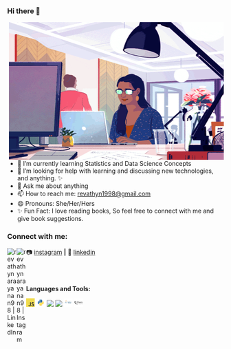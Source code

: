 ### Hi there 👋

<img align="right" alt="GIF" src="https://github.com/revathynarayanan98/revathynarayanan98/blob/main/code.gif?raw=true" width="500" height="320" />



- 🌱 I’m currently learning Statistics and Data Science Concepts
- 🤔 I’m looking for help with learning and discussing new technologies, and anything. ✨
- 💬 Ask me about anything
- 📫 How to reach me: revathyn1998@gmail.com
- 😄 Pronouns: She/Her/Hers
- ✨ Fun Fact: I love reading books, So feel free to connect with me and give book suggestions. 



### Connect with me:
[<img align="left" alt="revathynarayanan98 | LinkedIn" width="22px" src= "https://img.icons8.com/ultraviolet/500/000000/linkedin.png"/>][linkedin]
[<img align="left" alt="revathynarayanan98 | Instagram" width="22px" src="https://img.icons8.com/fluent/240/000000/instagram-new.png" />][instagram]




📷 [instagram][instagram] **|** 
👔 [linkedin][linkedin]

<br/> 
<br/>

[instagram]: https://instagram.com/revathy.nn
[linkedin]: https://linkedin.com/in/revathynarayanan

**Languages and Tools:**  

<code><img height="20" src="https://raw.githubusercontent.com/github/explore/80688e429a7d4ef2fca1e82350fe8e3517d3494d/topics/javascript/javascript.png"></code>
<code><img height="20" src="https://raw.githubusercontent.com/github/explore/80688e429a7d4ef2fca1e82350fe8e3517d3494d/topics/python/python.png"></code>
<code><img height="20" src="https://raw.githubusercontent.com/github/explore/80688e429a7d4ef2fca1e82350fe8e3517d3494d/topics/html5/html.png"></code>
<code><img height="20" src="https://raw.githubusercontent.com/github/explore/80688e429a7d4ef2fca1e82350fe8e3517d3494d/topics/css3/css.png"></code>
<code><img height="20" src="https://raw.githubusercontent.com/github/explore/5c058a388828bb5fde0bcafd4bc867b5bb3f26f3/topics/java/java.png"></code>
<code><img height="20" src="https://raw.githubusercontent.com/github/explore/80688e429a7d4ef2fca1e82350fe8e3517d3494d/topics/flask/flask.png"></code>



  
